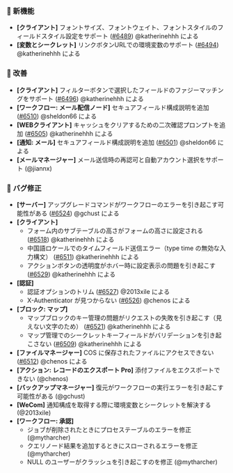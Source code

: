 ### 🎉 新機能

* **[クライアント]** フォントサイズ、フォントウェイト、フォントスタイルのフィールドスタイル設定をサポート ([#6489](https://github.com/nocobase/nocobase/pull/6489)) @katherinehhh による
* **[変数とシークレット]** リンクボタンURLでの環境変数のサポート ([#6494](https://github.com/nocobase/nocobase/pull/6494)) @katherinehhh による

### 🚀 改善

* **[クライアント]** フィルターボタンで選択したフィールドのファジーマッチングをサポート ([#6496](https://github.com/nocobase/nocobase/pull/6496)) @katherinehhh による
* **[ワークフロー: メール配信ノード]** セキュアフィールド構成説明を追加 ([#6510](https://github.com/nocobase/nocobase/pull/6510)) @sheldon66 による
* **[WEBクライアント]** キャッシュをクリアするための二次確認プロンプトを追加 ([#6505](https://github.com/nocobase/nocobase/pull/6505)) @katherinehhh による
* **[通知: メール]** セキュアフィールド構成説明を追加 ([#6501](https://github.com/nocobase/nocobase/pull/6501)) @sheldon66 による
* **[メールマネージャー]** メール送信時の再認可と自動アカウント選択をサポート (@jiannx)

### 🐛 バグ修正

* **[サーバー]** アップグレードコマンドがワークフローのエラーを引き起こす可能性がある ([#6524](https://github.com/nocobase/nocobase/pull/6524)) @gchust による
* **[クライアント]**
  * フォーム内のサブテーブルの高さがフォームの高さに設定される ([#6518](https://github.com/nocobase/nocobase/pull/6518)) @katherinehhh による
  * 中国語ロケールでのタイムフィールド送信エラー（type time の無効な入力構文） ([#6511](https://github.com/nocobase/nocobase/pull/6511)) @katherinehhh による
  * アクションボタンの透明度がホバー時に設定表示の問題を引き起こす ([#6529](https://github.com/nocobase/nocobase/pull/6529)) @katherinehhh による
* **[認証]**
  * 認証オプションのトリム ([#6527](https://github.com/nocobase/nocobase/pull/6527)) @2013xile による
  * X-Authenticator が見つからない ([#6526](https://github.com/nocobase/nocobase/pull/6526)) @chenos による
* **[ブロック: マップ]**
  * マップブロックのキー管理の問題がリクエストの失敗を引き起こす（見えない文字のため） ([#6521](https://github.com/nocobase/nocobase/pull/6521)) @katherinehhh による
  * マップ管理でのシークレットキーフィールドがバリデーションを引き起こさない ([#6509](https://github.com/nocobase/nocobase/pull/6509)) @katherinehhh による
* **[ファイルマネージャー]** COS に保存されたファイルにアクセスできない ([#6512](https://github.com/nocobase/nocobase/pull/6512)) @chenos による
* **[アクション: レコードのエクスポート Pro]** 添付ファイルをエクスポートできない (@chenos)
* **[バックアップマネージャー]** 復元がワークフローの実行エラーを引き起こす可能性がある (@gchust)
* **[WeCom]** 通知構成を取得する際に環境変数とシークレットを解決する (@2013xile)
* **[ワークフロー: 承認]**
  * ジョブが削除されたときにプロセステーブルのエラーを修正 (@mytharcher)
  * クエリノード結果を追加するときにスローされるエラーを修正 (@mytharcher)
  * NULL のユーザーがクラッシュを引き起こすのを修正 (@mytharcher)
